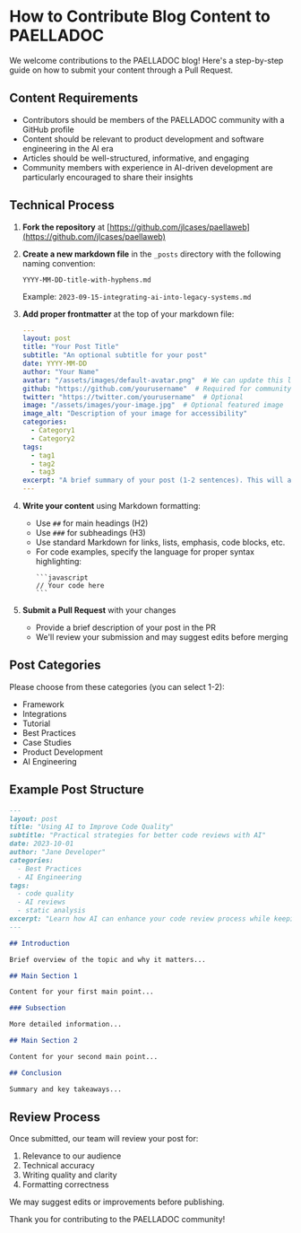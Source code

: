 # How to Contribute Blog Content to PAELLADOC

We welcome contributions to the PAELLADOC blog! Here's a step-by-step guide on how to submit your content through a Pull Request.

## Content Requirements

- Contributors should be members of the PAELLADOC community with a GitHub profile
- Content should be relevant to product development and software engineering in the AI era
- Articles should be well-structured, informative, and engaging
- Community members with experience in AI-driven development are particularly encouraged to share their insights

## Technical Process

1. **Fork the repository** at [https://github.com/jlcases/paellaweb](https://github.com/jlcases/paellaweb)

2. **Create a new markdown file** in the `_posts` directory with the following naming convention:
   ```
   YYYY-MM-DD-title-with-hyphens.md
   ```
   Example: `2023-09-15-integrating-ai-into-legacy-systems.md`

3. **Add proper frontmatter** at the top of your markdown file:
   ```yaml
   ---
   layout: post
   title: "Your Post Title"
   subtitle: "An optional subtitle for your post"
   date: YYYY-MM-DD
   author: "Your Name"
   avatar: "/assets/images/default-avatar.png"  # We can update this later
   github: "https://github.com/yourusername"  # Required for community verification
   twitter: "https://twitter.com/yourusername"  # Optional
   image: "/assets/images/your-image.jpg"  # Optional featured image
   image_alt: "Description of your image for accessibility"
   categories: 
     - Category1
     - Category2
   tags:
     - tag1
     - tag2
     - tag3
   excerpt: "A brief summary of your post (1-2 sentences). This will appear in previews."
   ---
   ```

4. **Write your content** using Markdown formatting:
   - Use `##` for main headings (H2)
   - Use `###` for subheadings (H3)
   - Use standard Markdown for links, lists, emphasis, code blocks, etc.
   - For code examples, specify the language for proper syntax highlighting:
     ````
     ```javascript
     // Your code here
     ```
     ````

5. **Submit a Pull Request** with your changes
   - Provide a brief description of your post in the PR
   - We'll review your submission and may suggest edits before merging

## Post Categories

Please choose from these categories (you can select 1-2):
- Framework
- Integrations
- Tutorial
- Best Practices
- Case Studies
- Product Development
- AI Engineering

## Example Post Structure

```markdown
---
layout: post
title: "Using AI to Improve Code Quality"
subtitle: "Practical strategies for better code reviews with AI"
date: 2023-10-01
author: "Jane Developer"
categories: 
  - Best Practices
  - AI Engineering
tags:
  - code quality
  - AI reviews
  - static analysis
excerpt: "Learn how AI can enhance your code review process while keeping humans in the loop for critical decisions."
---

## Introduction

Brief overview of the topic and why it matters...

## Main Section 1

Content for your first main point...

### Subsection

More detailed information...

## Main Section 2

Content for your second main point...

## Conclusion

Summary and key takeaways...
```

## Review Process

Once submitted, our team will review your post for:
1. Relevance to our audience
2. Technical accuracy
3. Writing quality and clarity
4. Formatting correctness

We may suggest edits or improvements before publishing.

Thank you for contributing to the PAELLADOC community!
